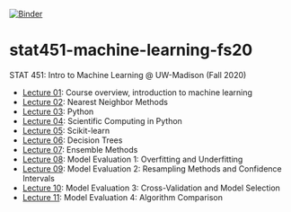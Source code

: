 [![Binder](https://mybinder.org/badge_logo.svg)](https://mybinder.org/v2/gh/rasbt/stat451-machine-learning-fs20/master)

# stat451-machine-learning-fs20

STAT 451: Intro to Machine Learning @ UW-Madison (Fall 2020)

- [Lecture 01](L01): Course overview, introduction to machine learning
- [Lecture 02](L02): Nearest Neighbor Methods
- [Lecture 03](L03): Python
- [Lecture 04](L04): Scientific Computing in Python
- [Lecture 05](L05): Scikit-learn
- [Lecture 06](L06): Decision Trees
- [Lecture 07](L07): Ensemble Methods
- [Lecture 08](L08): Model Evaluation 1: Overfitting and Underfitting
- [Lecture 09](L09): Model Evaluation 2: Resampling Methods and Confidence Intervals
- [Lecture 10](L10): Model Evaluation 3: Cross-Validation and Model Selection
- [Lecture 11](L11): Model Evaluation 4: Algorithm Comparison